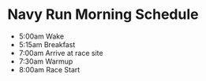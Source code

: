# Navy Run Morning Schedule

- 5:00am Wake
- 5:15am Breakfast
- 7:00am Arrive at race site
- 7:30am Warmup
- 8:00am Race Start
